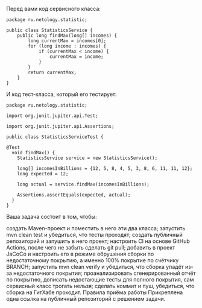 Перед вами код сервисного класса:

````
package ru.netology.statistic;

public class StatisticsService {
    public long findMax(long[] incomes) {
        long currentMax = incomes[0];
        for (long income : incomes) {
            if (currentMax < income) {
                currentMax = income;
            }
        }
        return currentMax;
    }
}
````

И код тест-класса, который его тестирует:

````
package ru.netology.statistic;

import org.junit.jupiter.api.Test;

import org.junit.jupiter.api.Assertions;

public class StatisticsServiceTest {

@Test
  void findMax() {
    StatisticsService service = new StatisticsService();

    long[] incomesInBillions = {12, 5, 8, 4, 5, 3, 8, 6, 11, 11, 12};
    long expected = 12;

    long actual = service.findMax(incomesInBillions);

    Assertions.assertEquals(expected, actual);
  }
}
````

Ваша задача состоит в том, чтобы:

создать Maven-проект и поместить в него эти два класса;
запустить mvn clean test и убедиться, что тесты проходят;
создать публичный репозиторий и запушить в него проект;
настроить CI на основе GitHub Actions, после чего не забыть сделать git pull;
добавить в проект JaCoCo и настроить его в режиме обрушения сборки по недостаточному покрытию, а именно 100% покрытие по счётчику BRANCH;
запустить mvn clean verify и убедиться, что сборка упадёт из-за недостаточного покрытия;
проанализировать сгенерированный отчёт по покрытию, дописать недостающие тесты для полного покрытия, сам сервисный класс трогать нельзя;
сделать коммит и пуш, убедиться, что сборка на ГитХабе проходит.
Правила приёма работы
Прикреплена одна ссылка на публичный репозиторий с решением задачи.
